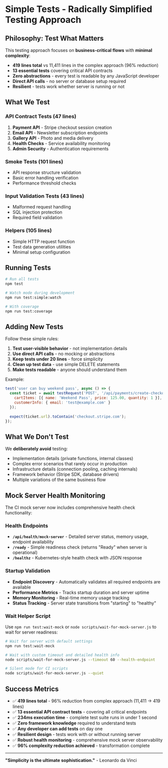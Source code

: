# Simple Tests - Radically Simplified Testing Approach

## Philosophy: Test What Matters

This testing approach focuses on **business-critical flows** with **minimal complexity**:

- **419 lines total** vs 11,411 lines in the complex approach (96% reduction)
- **13 essential tests** covering critical API contracts
- **Zero abstractions** - every test is readable by any JavaScript developer
- **Direct API calls** - no server or database setup required
- **Resilient** - tests work whether server is running or not

## What We Test

### API Contract Tests (47 lines)
1. **Payment API** - Stripe checkout session creation
2. **Email API** - Newsletter subscription endpoints
3. **Gallery API** - Photo and media delivery
4. **Health Checks** - Service availability monitoring
5. **Admin Security** - Authentication requirements

### Smoke Tests (101 lines)
- API response structure validation
- Basic error handling verification
- Performance threshold checks

### Input Validation Tests (43 lines)
- Malformed request handling
- SQL injection protection
- Required field validation

### Helpers (105 lines)
- Simple HTTP request function
- Test data generation utilities
- Minimal setup configuration

## Running Tests

```bash
# Run all tests
npm test

# Watch mode during development
npm run test:simple:watch

# With coverage
npm run test:coverage
```

## Adding New Tests

Follow these simple rules:

1. **Test user-visible behavior** - not implementation details
2. **Use direct API calls** - no mocking or abstractions  
3. **Keep tests under 20 lines** - force simplicity
4. **Clean up test data** - use simple DELETE statements
5. **Make tests readable** - anyone should understand them

Example:
```javascript
test('user can buy weekend pass', async () => {
  const ticket = await testRequest('POST', '/api/payments/create-checkout-session', {
    cartItems: [{ name: 'Weekend Pass', price: 125.00, quantity: 1 }],
    customerInfo: { email: 'test@example.com' }
  });
  
  expect(ticket.url).toContain('checkout.stripe.com');
});
```

## What We Don't Test

We **deliberately avoid** testing:
- Implementation details (private functions, internal classes)
- Complex error scenarios that rarely occur in production  
- Infrastructure details (connection pooling, caching internals)
- Framework behavior (Stripe SDK, database drivers)
- Multiple variations of the same business flow

## Mock Server Health Monitoring

The CI mock server now includes comprehensive health check functionality:

### Health Endpoints
- **`/api/health/mock-server`** - Detailed server status, memory usage, endpoint availability
- **`/ready`** - Simple readiness check (returns "Ready" when server is operational)
- **`/healthz`** - Kubernetes-style health check with JSON response

### Startup Validation
- **Endpoint Discovery** - Automatically validates all required endpoints are available
- **Performance Metrics** - Tracks startup duration and server uptime
- **Memory Monitoring** - Real-time memory usage tracking
- **Status Tracking** - Server state transitions from "starting" to "healthy"

### Wait Helper Script
Use `npm run test:wait-mock` or `node scripts/wait-for-mock-server.js` to wait for server readiness:

```bash
# Wait for server with default settings
npm run test:wait-mock

# Wait with custom timeout and detailed health info
node scripts/wait-for-mock-server.js --timeout 60 --health-endpoint

# Silent mode for CI scripts
node scripts/wait-for-mock-server.js --quiet
```

## Success Metrics

- ✅ **419 lines total** - 96% reduction from complex approach (11,411 → 419 lines)
- ✅ **13 essential API contract tests** - covering all critical endpoints  
- ✅ **234ms execution time** - complete test suite runs in under 1 second
- ✅ **Zero framework knowledge** required to understand tests
- ✅ **Any developer can add tests** on day one
- ✅ **Resilient design** - tests work with or without running server
- ✅ **Robust health monitoring** - comprehensive mock server observability
- ✅ **96% complexity reduction achieved** - transformation complete

---

**"Simplicity is the ultimate sophistication."** - Leonardo da Vinci